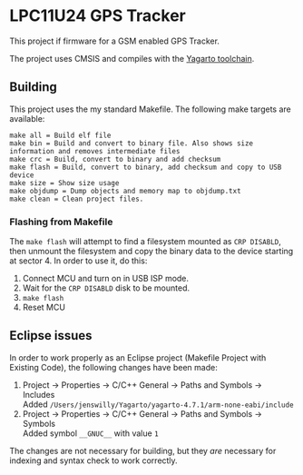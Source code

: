 # LPC11U24 GPS Tracker
This project if firmware for a GSM enabled GPS Tracker.

The project uses CMSIS and compiles with the [Yagarto toolchain](http://yagarto.de).

## Building
This project uses the my standard Makefile. The following make targets are available:

	make all = Build elf file
	make bin = Build and convert to binary file. Also shows size information and removes intermediate files
	make crc = Build, convert to binary and add checksum
	make flash = Build, convert to binary, add checksum and copy to USB device
	make size = Show size usage
	make objdump = Dump objects and memory map to objdump.txt
	make clean = Clean project files.

### Flashing from Makefile
The `make flash` will attempt to find a filesystem mounted as `CRP DISABLD`, then unmount the filesystem and copy the binary data to the device starting at sector 4. In order to use it, do this:

1. Connect MCU and turn on in USB ISP mode.
2. Wait for the `CRP DISABLD` disk to be mounted.
3. `make flash`
4. Reset MCU

## Eclipse issues
In order to work properly as an Eclipse project (Makefile Project with Existing Code), the following changes have been made:

1. Project -> Properties -> C/C++ General -> Paths and Symbols -> Includes  
Added `/Users/jenswilly/Yagarto/yagarto-4.7.1/arm-none-eabi/include`
2. Project -> Properties -> C/C++ General -> Paths and Symbols -> Symbols  
Added symbol `__GNUC__` with value `1`

The changes are not necessary for building, but they *are* necessary for indexing and syntax check to work correctly.
